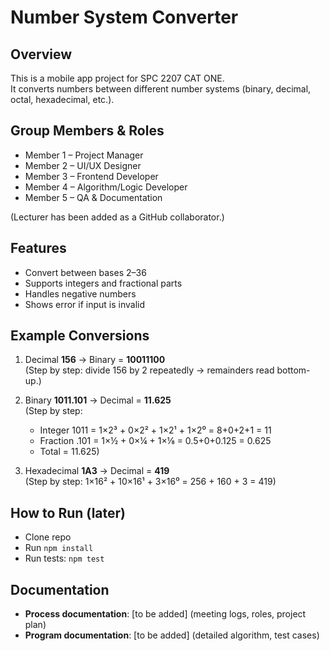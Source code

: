 # Number System Converter

## Overview
This is a mobile app project for SPC 2207 CAT ONE.  
It converts numbers between different number systems (binary, decimal, octal, hexadecimal, etc.).  

## Group Members & Roles
- Member 1 – Project Manager  
- Member 2 – UI/UX Designer  
- Member 3 – Frontend Developer  
- Member 4 – Algorithm/Logic Developer  
- Member 5 – QA & Documentation  

(Lecturer has been added as a GitHub collaborator.)

## Features
- Convert between bases 2–36  
- Supports integers and fractional parts  
- Handles negative numbers  
- Shows error if input is invalid  

## Example Conversions
1. Decimal **156** → Binary = **10011100**  
   (Step by step: divide 156 by 2 repeatedly → remainders read bottom-up.)  

2. Binary **1011.101** → Decimal = **11.625**  
   (Step by step:  
   - Integer 1011 = 1×2³ + 0×2² + 1×2¹ + 1×2⁰ = 8+0+2+1 = 11  
   - Fraction .101 = 1×½ + 0×¼ + 1×⅛ = 0.5+0+0.125 = 0.625  
   - Total = 11.625)  

3. Hexadecimal **1A3** → Decimal = **419**  
   (Step by step: 1×16² + 10×16¹ + 3×16⁰ = 256 + 160 + 3 = 419)

## How to Run (later)
- Clone repo  
- Run `npm install`  
- Run tests: `npm test`

## Documentation
- **Process documentation**: [to be added] (meeting logs, roles, project plan)  
- **Program documentation**: [to be added] (detailed algorithm, test cases)  

